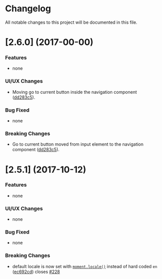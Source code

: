 # Changelog
All notable changes to this project will be documented in this file.

<a name="2.6.0"></a>
# [2.6.0] (2017-00-00)

### Features
- none

### UI/UX Changes
- Moving go to current button inside the navigation component ([dd283c5](https://github.com/vlio20/angular-datepicker/commit/dd283c5)).

### Bug Fixed
- none

### Breaking Changes
- Go to current button moved from input element to the navigation component ([dd283c5](https://github.com/vlio20/angular-datepicker/commit/dd283c5)).



<a name="2.5.1"></a>
# [2.5.1] (2017-10-12)

### Features
- none

### UI/UX Changes
- none

### Bug Fixed
- none

### Breaking Changes
- default locale is now set with [`moment.locale()`](https://momentjs.com/docs/#/i18n/getting-locale/) instead of hard coded `en` ([ec692cd](https://github.com/vlio20/angular-datepicker/commit/ec692cd)) closes [#228](https://github.com/vlio20/angular-datepicker/issues/228) 


